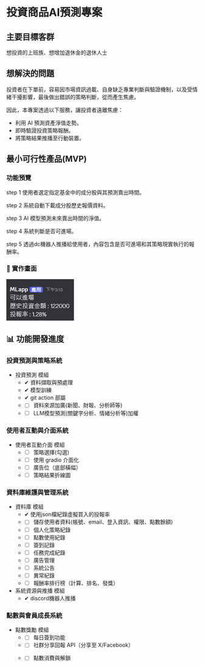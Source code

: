 # 投資商品AI預測專案

## 主要目標客群
想投資的上班族、想增加退休金的退休人士

## 想解決的問題
投資者在下單前，容易因市場資訊過載、自身缺乏專業判斷與驗證機制，以及受情緒干擾影響，最後做出錯誤的策略判斷，從而產生焦慮。

因此，本專案透過以下服務，讓投資者遠離焦慮：

 - 利用 AI 預測資產淨值走勢。
 - 即時驗證投資策略報酬。
 - 將策略結果推播至行動裝置。

## 最小可行性產品(MVP)
### 功能預覽

step 1 使用者選定指定基金中的成分股與其預測賣出時間。
 
step 2 系統自動下載成分股歷史報價資料。

step 3 AI 模型預測未來賣出時間的淨值。

step 4 系統判斷是否可進場。

step 5 透過dc機器人推播給使用者，內容包含是否可進場和其策略現實執行的報酬率。

### 📸 實作畫面

![系統實作畫面](./operation.png)


## 📊 功能開發進度

### 投資預測與策略系統
- 投資預測 模組
  - &#10004; 資料擷取與預處理
  - &#10004; 模型訓練
  - &#10004; git action 部屬
  - - [ ] 資料來源加廣(新聞、財報、分析師等)
  - - [ ] LLM模型預測(關鍵字分析、情緒分析等)加權

### 使用者互動與介面系統
- 使用者互動介面 模組
  - - [ ] 策略選擇(勾選)
  - - [ ] 使用 gradio 介面化
  - - [ ] 廣告位（底部橫幅）
  - - [ ] 策略結果折線圖

### 資料庫維護與管理系統
- 資料庫 模組
  - &#10004; 使用json檔紀錄虛擬買入的投報率
  - - [ ] 儲存使用者資料(帳號、email、登入資訊、權限、點數餘額)
  - - [ ] 個人化策略紀錄
  - - [ ] 點數使用紀錄
  - - [ ] 簽到記錄
  - - [ ] 任務完成紀錄
  - - [ ] 廣告管理
  - - [ ] 系統公告
  - - [ ] 異常紀錄
  - - [ ] 報酬率排行榜（計算、排名、發獎）
- 系統資源與推播 模組
  - &#10004; discord機器人推播

### 點數與會員成長系統
- 點數獎勵 模組
  - - [ ] 每日簽到功能
  - - [ ] 社群分享回報 API（分享至 X/Facebook）
  - - [ ] 點數消費與解鎖

